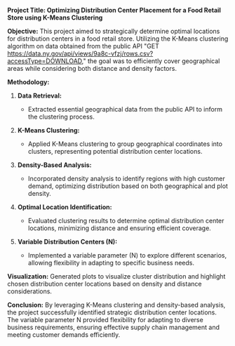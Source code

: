 **Project Title: Optimizing Distribution Center Placement for a Food Retail Store using K-Means Clustering**

**Objective:**
This project aimed to strategically determine optimal locations for distribution centers in a food retail store. Utilizing the K-Means clustering algorithm on data obtained from the public API "GET https://data.ny.gov/api/views/9a8c-vfzj/rows.csv?accessType=DOWNLOAD," the goal was to efficiently cover geographical areas while considering both distance and density factors.

**Methodology:**
1. **Data Retrieval:**
   - Extracted essential geographical data from the public API to inform the clustering process.

2. **K-Means Clustering:**
   - Applied K-Means clustering to group geographical coordinates into clusters, representing potential distribution center locations.

3. **Density-Based Analysis:**
   - Incorporated density analysis to identify regions with high customer demand, optimizing distribution based on both geographical and plot density.

4. **Optimal Location Identification:**
   - Evaluated clustering results to determine optimal distribution center locations, minimizing distance and ensuring efficient coverage.

5. **Variable Distribution Centers (N):**
   - Implemented a variable parameter (N) to explore different scenarios, allowing flexibility in adapting to specific business needs.

**Visualization:**
Generated plots to visualize cluster distribution and highlight chosen distribution center locations based on density and distance considerations.

**Conclusion:**
By leveraging K-Means clustering and density-based analysis, the project successfully identified strategic distribution center locations. The variable parameter N provided flexibility for adapting to diverse business requirements, ensuring effective supply chain management and meeting customer demands efficiently.

